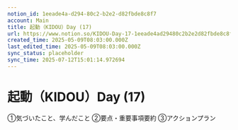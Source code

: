 ```yaml
---
notion_id: 1eeade4a-d294-80c2-b2e2-d82fbde8c8f7
account: Main
title: 起動（KIDOU）Day (17)
url: https://www.notion.so/KIDOU-Day-17-1eeade4ad29480c2b2e2d82fbde8c8f7
created_time: 2025-05-09T08:03:00.000Z
last_edited_time: 2025-05-09T08:03:00.000Z
sync_status: placeholder
sync_time: 2025-07-12T15:01:14.972694
---
```

# 起動（KIDOU）Day (17)

①気づいたこと、学んだこと
②要点・重要事項要約
③アクションプラン